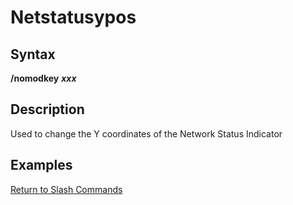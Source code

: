# Netstatusypos

## Syntax

**/nomodkey** _**xxx**_

## Description

Used to change the Y coordinates of the Network Status Indicator

## Examples

[Return to Slash Commands](./)

